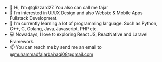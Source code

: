 - 👋 Hi, I’m @glizzard27. You also can call me fajar.
- 👀 I’m interested in UI/UX Design and also Website & Mobile Apps Fullstack Development.
- 🌱 I’m currently learning a lot of programming language. Such as Python, C++, C, Golang, Java, Javascript, PHP etc.
- 💻 Nowadays, I love to exploring React JS, ReactNative and Laravel Framework.
- 📫 You can reach me by send me an email to @muhammadfajarbaihaqi08@gmail.com

<!---
glizzard27/glizzard27 is a ✨ special ✨ repository because its `README.md` (this file) appears on your GitHub profile.
You can click the Preview link to take a look at your changes.
--->
